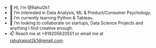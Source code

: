 - 👋 Hi, I’m @Rahul2k1
- 👀 I’m interested in Data Analysis, ML & Product/Consumer Psychology.
- 🌱 I’m currently learning Python & Tableau.
- 💞️ I’m looking to collaborate on startups, Data Science Projects and anything I find creative enough.
- 📫 Reach me at +919205620551 or email me at rahulrajput2k1@gmail.com.

<!---
Rahul2k1/Rahul2k1 is a ✨ special ✨ repository because its `README.md` (this file) appears on your GitHub profile.
You can click the Preview link to take a look at your changes.
--->
